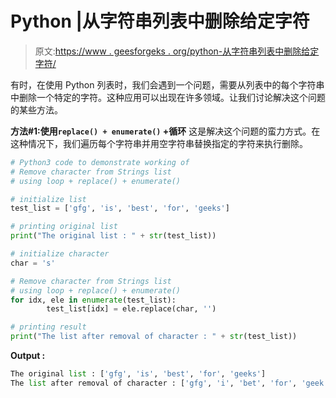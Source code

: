 # Python |从字符串列表中删除给定字符

> 原文:[https://www . geesforgeks . org/python-从字符串列表中删除给定字符/](https://www.geeksforgeeks.org/python-remove-given-character-from-strings-list/)

有时，在使用 Python 列表时，我们会遇到一个问题，需要从列表中的每个字符串中删除一个特定的字符。这种应用可以出现在许多领域。让我们讨论解决这个问题的某些方法。

**方法#1:使用`replace() + enumerate()` +循环**
这是解决这个问题的蛮力方式。在这种情况下，我们遍历每个字符串并用空字符串替换指定的字符来执行删除。

```py
# Python3 code to demonstrate working of
# Remove character from Strings list
# using loop + replace() + enumerate()

# initialize list 
test_list = ['gfg', 'is', 'best', 'for', 'geeks']

# printing original list 
print("The original list : " + str(test_list))

# initialize character
char = 's'

# Remove character from Strings list
# using loop + replace() + enumerate()
for idx, ele in enumerate(test_list):
        test_list[idx] = ele.replace(char, '')

# printing result
print("The list after removal of character : " + str(test_list))
```

**Output :**

```py
The original list : ['gfg', 'is', 'best', 'for', 'geeks']
The list after removal of character : ['gfg', 'i', 'bet', 'for', 'geek']

```